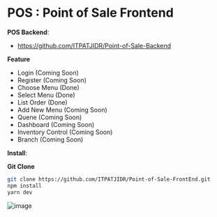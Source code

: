 # POS : Point of Sale Frontend 

__POS Backend__:
- https://github.com/ITPATJIDR/Point-of-Sale-Backend

__Feature__

- Login (Coming Soon)
- Register (Coming Soon)
- Choose Menu (Done)
- Select Menu (Done)
- List Order (Done)
- Add New Menu (Coming Soon)
- Quene (Coming Soon)
- Dashboard (Coming Soon)
- Inventory Control (Coming Soon)
- Branch (Coming Soon)

**Install**:

__Git Clone__

```sh
git clone https://github.com/ITPATJIDR/Point-of-Sale-FrontEnd.git
npm install
yarn dev
```
![image](https://user-images.githubusercontent.com/111498483/201852890-bdd56c5c-15ab-4d2f-80ab-7f356b41615b.png)



